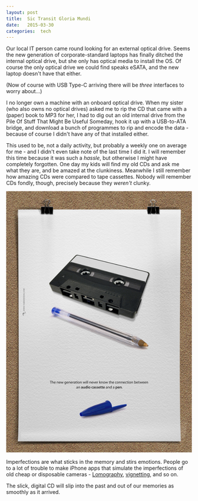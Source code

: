 ```yaml
---
layout: post
title:  Sic Transit Gloria Mundi 
date:   2015-03-30 
categories:  tech 
---
```


Our local IT person came round looking for an external optical drive. Seems the new generation of corporate-standard laptops has finally ditched the internal optical drive, but she only has optical media to install the OS. Of course the only optical drive we could find speaks eSATA, and the new laptop doesn't have that either. 

(Now of course with USB Type-C arriving there will be *three* interfaces to worry about…) 

I no longer own a machine with an onboard optical drive. When my sister (who also owns no optical drives) asked me to rip the CD that came with a (paper) book to MP3 for her, I had to dig out an old internal drive from the Pile Of Stuff That Might Be Useful Someday, hook it up with a USB-to-ATA bridge, and download a bunch of programmes to rip and encode the data - because of course I didn't have any of that installed either. 

This used to be, not a daily activity, but probably a weekly one on average for me - and I didn't even take note of the last time I did it. I will remember this time because it was such a *hassle*, but otherwise I might have completely forgotten. One day my kids will find my old CDs and ask me what they are, and be amazed at the clunkiness. Meanwhile I still remember how amazing CDs were compared to tape cassettes. Nobody will remember CDs fondly, though, precisely because they *weren't* clunky. 

![|](/images/unknown_filename.310.jpeg) 

Imperfections are what sticks in the memory and stirs emotions. People go to a lot of trouble to make iPhone apps that simulate the imperfections of old cheap or disposable cameras - [Lomography](http://en.wikipedia.org/wiki/Lomography "Lomography"), [vignetting](http://en.wikipedia.org/wiki/Vignetting "Vignetting"), and so on. 

The slick, digital CD will slip into the past and out of our memories as smoothly as it arrived.